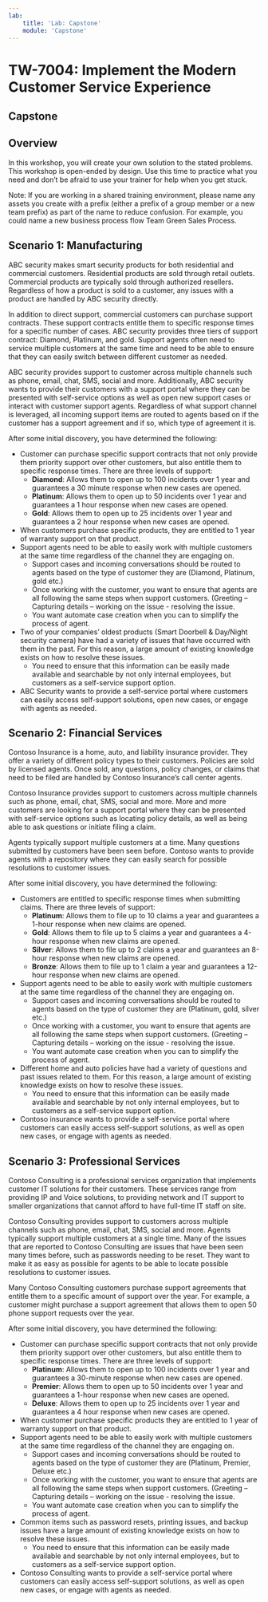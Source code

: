 ```yaml
---
lab:
    title: 'Lab: Capstone'
    module: 'Capstone'
---
```


# TW-7004: Implement the Modern Customer Service Experience

## Capstone
## Overview
In this workshop, you will create your own solution to the stated problems. This workshop is open-ended by design. Use this time to practice what you need and don’t be afraid to use your trainer for help when you get stuck.

Note: If you are working in a shared training environment, please name any assets you create with a prefix (either a prefix of a group member or a new team prefix) as part of the name to reduce confusion. For example, you could name a new business process flow Team Green Sales Process.
## Scenario 1: Manufacturing

ABC security makes smart security products for both residential and commercial customers. Residential products are sold through retail outlets. Commercial products are typically sold through authorized resellers. Regardless of how a product is sold to a customer, any issues with a product are handled by ABC security directly. 

In addition to direct support, commercial customers can purchase support contracts. These support contracts entitle them to specific response times for a specific number of cases. ABC security provides three tiers of support contract: Diamond, Platinum, and gold. Support agents often need to service multiple customers at the same time and need to be able to ensure that they can easily switch between different customer as needed. 

ABC security provides support to customer across multiple channels such as phone, email, chat, SMS, social and more. Additionally, ABC security wants to provide their customers with a support portal where they can be presented with self-service options as well as open new support cases or interact with customer support agents. Regardless of what support channel is leveraged, all incoming support items are routed to agents based on if the customer has a support agreement and if so, which type of agreement it is.

After some initial discovery, you have determined the following: 
- Customer can purchase specific support contracts that not only provide them priority support over 
other customers, but also entitle them to specific response times. There are three levels of support:
    +  **Diamond**: Allows them to open up to 100 incidents over 1 year and guarantees a 30 minute response when new cases are opened. 
    + **Platinum**: Allows them to open up to 50 incidents over 1 year and guarantees a 1 hour
response when new cases are opened.
    + **Gold**: Allows them to open up to 25 incidents over 1 year and guarantees a 2 hour response 
when new cases are opened.
- When customers purchase specific products, they are entitled to 1 year of warranty support on that 
product. 
- Support agents need to be able to easily work with multiple customers at the same time regardless of the channel they are engaging on. 
    + Support cases and incoming conversations should be routed to agents based on the type of customer they are (Diamond, Platinum, gold etc.)
    + Once working with the customer, you want to ensure that agents are all following the same 
steps when support customers. (Greeting – Capturing details – working on the issue -
resolving the issue.
    + You want automate case creation when you can to simplify the process of agent. 
- Two of your companies’ oldest products (Smart Doorbell & Day/Night security camera) have had a 
variety of issues that have occurred with them in the past. For this reason, a large amount of existing knowledge exists on how to resolve these issues. 
    + You need to ensure that this information can be easily made available and searchable by not 
only internal employees, but customers as a self-service support option. 
- ABC Security wants to provide a self-service portal where customers can easily access self-support 
solutions, open new cases, or engage with agents as needed. 

## Scenario 2: Financial Services

Contoso Insurance is a home, auto, and liability insurance provider. They offer a variety of different policy types to their customers. Policies are sold by licensed agents. Once sold, any questions, policy changes, or claims that need to be filed are handled by Contoso Insurance’s call center agents.

Contoso Insurance provides support to customers across multiple channels such as phone, email, chat, SMS, social and more. More and more customers are looking for a support portal where they can be presented with self-service options such as locating policy details, as well as being able to ask questions or initiate filing a claim.

Agents typically support multiple customers at a time. Many questions submitted by customers have been seen before. Contoso wants to provide agents with a repository where they can easily search for possible resolutions to customer issues. 

After some initial discovery, you have determined the following: 

- Customers are entitled to specific response times when submitting claims. There are three levels of 
support:
    + **Platinum**: Allows them to file up to 10 claims a year and guarantees a 1-hour response when new claims are opened. 
    + **Gold**: Allows them to file up to 5 claims a year and guarantees a 4-hour response when new 
claims are opened.
    + **Silver**: Allows them to file up to 2 claims a year and guarantees an 8-hour response when 
new claims are opened. 
    + **Bronze**: Allows them to file up to 1 claim a year and guarantees a 12-hour response when 
new claims are opened. 
- Support agents need to be able to easily work with multiple customers at the same time regardless of the channel they are engaging on.
    + Support cases and incoming conversations should be routed to agents based on the type of customer they are (Platinum, gold, silver etc.)
    + Once working with a customer, you want to ensure that agents are all following the same 
steps when support customers. (Greeting – Capturing details – working on the issue -
resolving the issue.
    + You want automate case creation when you can to simplify the process of agent. 
- Different home and auto policies have had a variety of questions and past issues related to them. For this reason, a large amount of existing knowledge exists on how to resolve these issues. 
    + You need to ensure that this information can be easily made available and searchable by not 
only internal employees, but to customers as a self-service support option.  
- Contoso insurance wants to provide a self-service portal where customers can easily access self-support solutions, as well as open new cases, or engage with agents as needed. 

## Scenario 3: Professional Services

Contoso Consulting is a professional services organization that implements customer IT solutions for their customers. These services range from providing IP and Voice solutions, to providing network and IT support to smaller organizations that cannot afford to have full-time IT staff on site. 

Contoso Consulting provides support to customers across multiple channels such as phone, email, chat, SMS, social and more. Agents typically support multiple customers at a single time. Many of the issues that are reported to Contoso Consulting are issues that have been seen many times before, such as passwords needing to be reset. They want to make it as easy as possible for agents to be able to locate possible resolutions to customer issues.

Many Contoso Consulting customers purchase support agreements that entitle them to a specific amount of support over the year. For example, a customer might purchase a support agreement that allows them to open 50 phone support requests over the year. 

After some initial discovery, you have determined the following:

- Customer can purchase specific support contracts that not only provide them priority support over 
other customers, but also entitle them to specific response times. There are three levels of support:
    + **Platinum**: Allows them to open up to 100 incidents over 1 year and guarantees a 30-minute response when new cases are opened. 
    + **Premier**: Allows them to open up to 50 incidents over 1 year and guarantees a 1-hour
response when new cases are opened.
    + **Deluxe**: Allows them to open up to 25 incidents over 1 year and guarantees a 4 hour 
response when new cases are opened.
- When customer purchase specific products they are entitled to 1 year of warranty support on that 
product. 
- Support agents need to be able to easily work with multiple customers at the same time regardless of the channel they are engaging on. 
    + Support cases and incoming conversations should be routed to agents based on the type of customer they are (Platinum, Premier, Deluxe etc.)
    + Once working with the customer, you want to ensure that agents are all following the same 
steps when support customers. (Greeting – Capturing details – working on the issue -
resolving the issue.
    + You want automate case creation when you can to simplify the process of agent. 
- Common items such as password resets, printing issues, and backup issues have a large amount of 
existing knowledge exists on how to resolve these issues. 
    + You need to ensure that this information can be easily made available and searchable by not 
only internal employees, but to customers as a self-service support option. 
- Contoso Consulting wants to provide a self-service portal where customers can easily access self-support solutions, as well as open new cases, or engage with agents as needed. 
